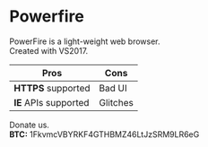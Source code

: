 # Powerfire
PowerFire is a light-weight web browser.<br/>
Created with VS2017.

|Pros|Cons| 
|--------|----|
**HTTPS** supported | Bad UI
**IE** APIs supported | Glitches

Donate us. <br/>
**BTC:** 1FkvmcVBYRKF4GTHBMZ46LtJzSRM9LR6eG
